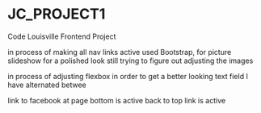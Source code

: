 # JC_PROJECT1
Code Louisville Frontend Project

in process of making all nav links active
used Bootstrap, for picture slideshow for a polished look
still trying to figure out adjusting the images

in process of adjusting flexbox in order to get a better looking text field
I have alternated betwee

link to facebook at page bottom is active
back to top link is active
